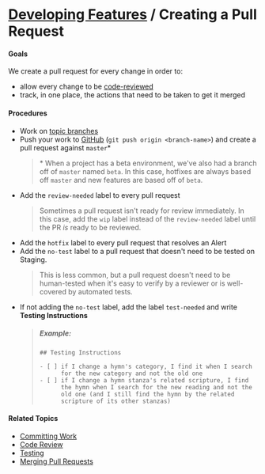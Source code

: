 # [Developing Features](../developing_features.md) / Creating a Pull Request

#### Goals

We create a pull request for every change in order to:

 - allow every change to be [code-reviewed](../deploying_changes/code_review.md)
 - track, in one place, the actions that need to be taken to get it merged

#### Procedures

 - Work on [topic branches](git_flow.md)
 - Push your work to [GitHub](https://github.com) (`git push origin <branch-name>`) and create a pull request against `master`*
   > \* When a project has a beta environment, we've also had a branch off of `master` named `beta`. In this case, hotfixes are always based off `master` and new features are based off of `beta`.
 - Add the `review-needed` label to every pull request
   > Sometimes a pull request isn't ready for review immediately. In this case, add the `wip` label instead of the `review-needed` label until the PR _is_ ready to be reviewed.
 - Add the `hotfix` label to every pull request that resolves an Alert
 - Add the `no-test` label to a pull request that doesn't need to be tested on Staging.
   > This is less common, but a pull request doesn't need to be human-tested  when it's easy to verify by a reviewer or is well-covered by automated tests.
 - If not adding the `no-test` label, add the label `test-needed` and write **Testing Instructions**
   > ##### Example:
   >     ## Testing Instructions
   >  
   >     - [ ] if I change a hymn's category, I find it when I search
   >           for the new category and not the old one
   >     - [ ] if I change a hymn stanza's related scripture, I find
   >           the hymn when I search for the new reading and not the
   >           old one (and I still find the hymn by the related
   >           scripture of its other stanzas)

#### Related Topics

 - [Committing Work](git_flow.md)
 - [Code Review](../deploying_changes/code_review.md)
 - [Testing](../deploying_changes/testing.md)
 - [Merging Pull Requests](../deploying_changes/production.md)
